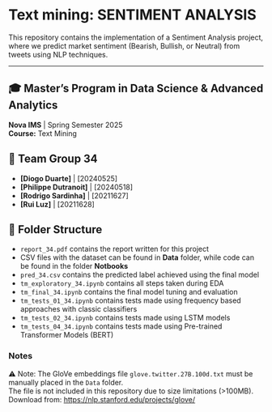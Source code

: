 # **Text mining: SENTIMENT ANALYSIS**

This repository contains the implementation of a Sentiment Analysis project, where we predict market sentiment (Bearish, Bullish, or Neutral) from tweets using NLP techniques.

---

## 🎓 Master’s Program in Data Science & Advanced Analytics  
**Nova IMS** | Spring Semester 2025  
**Course:** Text Mining

## 👥 Team **Group 34**  
- **[Diogo Duarte]** | [20240525]
- **[Philippe Dutranoit]** | [20240518]  
- **[Rodrigo Sardinha]** | [20211627]
- **[Rui Luz]** | [20211628]

## 📂 **Folder Structure**  
- `report_34.pdf` contains the report written for this project
- CSV files with the dataset can be found in **Data** folder, while code can be found in the folder **Notbooks**
- `pred_34.csv` contains the predicted label achieved using the final model
- `tm_exploratory_34.ipynb` contains all steps taken during EDA
- `tm_final_34.ipynb` contains the final model tuning and evaluation
- `tm_tests_01_34.ipynb` contains tests made using frequency based approaches with classic classifiers
- `tm_tests_02_34.ipynb` contains tests made using LSTM models
- `tm_tests_04_34.ipynb` contains tests made using Pre-trained Transformer Models (BERT)

### Notes

⚠️ Note: The GloVe embeddings file `glove.twitter.27B.100d.txt` must be manually placed in the `Data` folder.  
The file is not included in this repository due to size limitations (>100MB).  
Download from: https://nlp.stanford.edu/projects/glove/
